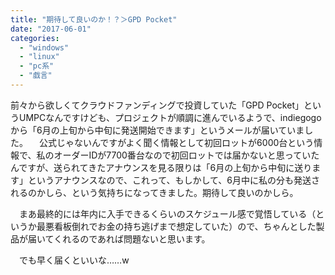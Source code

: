 ```yaml
---
title: "期待して良いのか！？＞GPD Pocket"
date: "2017-06-01"
categories: 
  - "windows"
  - "linux"
  - "pc系"
  - "戯言"
---
```


前々から欲しくてクラウドファンディングで投資していた「GPD Pocket」というUMPCなんですけども、プロジェクトが順調に進んでいるようで、indiegogoから「6月の上旬から中旬に発送開始できます」というメールが届いていました。 　公式じゃないんですがよく聞く情報として初回ロットが6000台という情報で、私のオーダーIDが7700番台なので初回ロットでは届かないと思っていたんですが、送られてきたアナウンスを見る限りは「6月の上旬から中旬に送ります」というアナウンスなので、これって、もしかして、6月中に私の分も発送されるのかしら、という気持ちになってきました。期待して良いのかしら。

　まあ最終的には年内に入手できるくらいのスケジュール感で覚悟している（というか最悪看板倒れでお金の持ち逃げまで想定していた）ので、ちゃんとした製品が届いてくれるのであれば問題ないと思います。

　でも早く届くといいな……w
